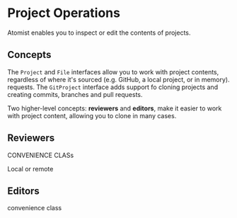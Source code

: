 # Project Operations

Atomist enables you to inspect or edit the contents of projects. 

## Concepts
The `Project` and `File` interfaces allow you to work with project contents, regardless of where it's sourced (e.g. GitHub, a local project, or in memory). requests. The `GitProject` interface adds support fo cloning projects and creating commits, branches and pull requests.

Two higher-level concepts: **reviewers** and **editors**, make it easier to work with project content, allowing you to clone in many cases.

## Reviewers

CONVENIENCE CLASs

Local or remote

## Editors

convenience class